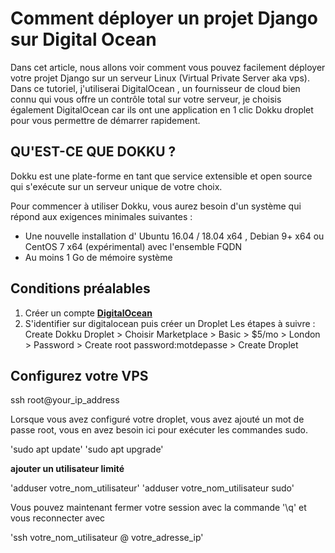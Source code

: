 # Comment déployer un projet Django sur Digital Ocean

Dans cet article, nous allons voir comment vous pouvez facilement déployer votre projet Django sur un serveur Linux (Virtual Private Server aka vps). Dans ce tutoriel, j'utiliserai DigitalOcean , un fournisseur de cloud bien connu qui vous offre un contrôle total sur votre serveur, je choisis également DigitalOcean car ils ont une application en 1 clic Dokku droplet pour vous permettre de démarrer rapidement.

## QU'EST-CE QUE DOKKU ?

Dokku est une plate-forme en tant que service extensible et open source qui s'exécute sur un serveur unique de votre choix.

Pour commencer à utiliser Dokku, vous aurez besoin d'un système qui répond aux exigences minimales suivantes :
- Une nouvelle installation d' Ubuntu 16.04 / 18.04 x64 , Debian 9+ x64 ou CentOS 7 x64 (expérimental) avec l'ensemble FQDN
- Au moins 1 Go de mémoire système

## Conditions préalables
1. Créer un compte **[DigitalOcean](https://cloud.digitalocean.com/)** 
2. S'identifier sur digitalocean puis créer un Droplet
Les étapes à suivre : Create Dokku Droplet > Choisir Marketplace > Basic > $5/mo > London > Password > Create root password:motdepasse > Create Droplet

## Configurez votre VPS

ssh root@your_ip_address

Lorsque vous avez configuré votre droplet, vous avez ajouté un mot de passe root, vous en avez besoin ici pour exécuter les commandes sudo.

'sudo apt update'
'sudo apt upgrade'

**ajouter un utilisateur limité**

'adduser votre_nom_utilisateur'
'adduser votre_nom_utilisateur sudo'

Vous pouvez maintenant fermer votre session avec la commande '\q' et vous reconnecter avec

'ssh votre_nom_utilisateur @ votre_adresse_ip'

